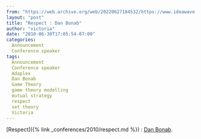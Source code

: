 ```yaml
---
from: "https://web.archive.org/web/20220627184532/https://www.ideawave.ca/respect-dan-bonab/"
layout: "post"
title: "Respect : Dan Bonab"
author: "victoria"
date: "2010-06-30T17:05:54-07:00"
categories:
  Announcement
  Conference speaker
tags: 
  Announcement
  Conference speaker
  Adaplex
  Dan Bonab
  Game Theory
  game theory modelling
  mutual strategy
  respect
  set theory
  Victoria
---
```


[Respect]({% link _conferences/2010/respect.md %}) : [Dan Bonab](http://www.adaplex.com/).
